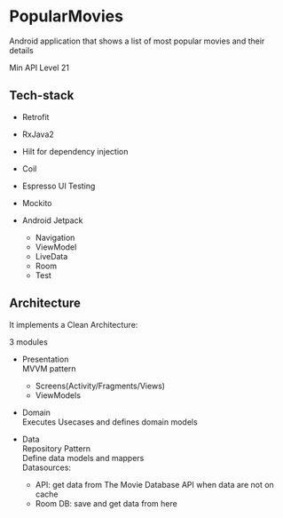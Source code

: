 # PopularMovies
 
Android application that shows a list of most popular movies and their details

Min API Level 21


## Tech-stack
* Retrofit
* RxJava2
* Hilt for dependency injection
* Coil 
* Espresso UI Testing
* Mockito
* Android Jetpack 

   - Navigation 
   - ViewModel
   - LiveData
   - Room
   - Test

## Architecture
It implements a Clean Architecture:

3 modules


* Presentation  
  MVVM pattern 
  - Screens(Activity/Fragments/Views)
  - ViewModels
  

* Domain  
  Executes Usecases and defines domain models
  
* Data  
  Repository Pattern  
  Define data models and mappers  
  Datasources:  
    - API: get data from The Movie Database API when data are not on cache  
    - Room DB: save and get data from here
  

